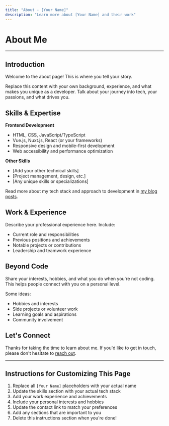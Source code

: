 ```yaml
---
title: "About - [Your Name]"
description: "Learn more about [Your Name] and their work"
---
```


# About Me

---

## Introduction

Welcome to the about page! This is where you tell your story.

Replace this content with your own background, experience, and what makes you unique as a developer. Talk about your journey into tech, your passions, and what drives you.

## Skills & Expertise

**Frontend Development**

- HTML, CSS, JavaScript/TypeScript
- Vue.js, Nuxt.js, React (or your frameworks)
- Responsive design and mobile-first development
- Web accessibility and performance optimization

**Other Skills**

- [Add your other technical skills]
- [Project management, design, etc.]
- [Any unique skills or specializations]

Read more about my tech stack and approach to development in [my blog posts](/writing).

## Work & Experience

Describe your professional experience here. Include:

- Current role and responsibilities
- Previous positions and achievements
- Notable projects or contributions
- Leadership and teamwork experience

## Beyond Code

Share your interests, hobbies, and what you do when you're not coding. This helps people connect with you on a personal level.

Some ideas:

- Hobbies and interests
- Side projects or volunteer work
- Learning goals and aspirations
- Community involvement

## Let's Connect

Thanks for taking the time to learn about me. If you'd like to get in touch, please don't hesitate to [reach out](/contact).

---

## Instructions for Customizing This Page

1. Replace all `[Your Name]` placeholders with your actual name
2. Update the skills section with your actual tech stack
3. Add your work experience and achievements
4. Include your personal interests and hobbies
5. Update the contact link to match your preferences
6. Add any sections that are important to you
7. Delete this instructions section when you're done!
